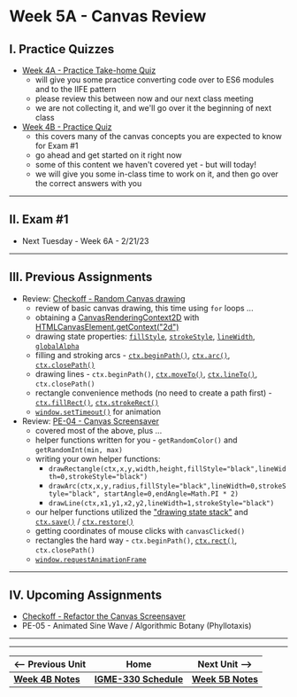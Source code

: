 # Week 5A - Canvas Review

## I. Practice Quizzes
- [Week 4A - Practice Take-home Quiz](../notes/week-4A-practice-quiz.md)
  - will give you some practice converting code over to ES6 modules and to the IIFE pattern
  - please review this between now and our next class meeting
  - we are not collecting it, and we'll go over it the beginning of next class
- [Week 4B - Practice Quiz](../notes/week-4B-practice-quiz.md)
  - this covers many of the canvas concepts you are expected to know for Exam #1
  - go ahead and get started on it right now
  - some of this content we haven't covered yet - but will today!
  - we will give you some in-class time to work on it, and then go over the correct answers with you 

<hr>

## II. Exam #1
- Next Tuesday - Week 6A - 2/21/23

<hr>

## III. Previous Assignments
- Review: [Checkoff - Random Canvas drawing](../notes/random-canvas-stuff.md)
  - review of basic canvas drawing, this time using `for` loops ...
  - obtaining a [CanvasRenderingContext2D](https://developer.mozilla.org/en-US/docs/Web/API/CanvasRenderingContext2D) with [HTMLCanvasElement.getContext("2d")](https://developer.mozilla.org/en-US/docs/Web/API/HTMLCanvasElement/getContext)
  - drawing state properties: [`fillStyle`](https://developer.mozilla.org/en-US/docs/Web/API/CanvasRenderingContext2D/fillStyle), [`strokeStyle`](https://developer.mozilla.org/en-US/docs/Web/API/CanvasRenderingContext2D/strokeStyle), [`lineWidth`](https://developer.mozilla.org/en-US/docs/Web/API/CanvasRenderingContext2D/lineWidth), [`globalAlpha`](https://developer.mozilla.org/en-US/docs/Web/API/CanvasRenderingContext2D/globalAlpha)
  - filling and stroking arcs - [`ctx.beginPath()`](https://developer.mozilla.org/en-US/docs/Web/API/CanvasRenderingContext2D/beginPath), [`ctx.arc()`](https://developer.mozilla.org/en-US/docs/Web/API/CanvasRenderingContext2D/arc), [`ctx.closePath()`](https://developer.mozilla.org/en-US/docs/Web/API/CanvasRenderingContext2D/closePath)
  - drawing lines - `ctx.beginPath()`, [`ctx.moveTo()`](https://developer.mozilla.org/en-US/docs/Web/API/CanvasRenderingContext2D/moveTo), [`ctx.lineTo()`](https://developer.mozilla.org/en-US/docs/Web/API/CanvasRenderingContext2D/lineTo), `ctx.closePath()`
  - rectangle convenience methods (no need to create a path first) - [`ctx.fillRect()`](https://developer.mozilla.org/en-US/docs/Web/API/CanvasRenderingContext2D/fillRect), [`ctx.strokeRect()`](https://developer.mozilla.org/en-US/docs/Web/API/CanvasRenderingContext2D/strokeRect)
  - [`window.setTimeout()`](https://developer.mozilla.org/en-US/docs/Web/API/setTimeout) for animation
- Review: [PE-04 - Canvas Screensaver](../pe/pe-04.md)
  - covered most of the above, plus ...
  - helper functions written for you - `getRandomColor()` and `getRandomInt(min, max)` 
  - writing your own helper functions:
    - `drawRectangle(ctx,x,y,width,height,fillStyle="black",lineWidth=0,strokeStyle="black")`
    - `drawArc(ctx,x,y,radius,fillStyle="black",lineWidth=0,strokeStyle="black", startAngle=0,endAngle=Math.PI * 2)`
    - `drawLine(ctx,x1,y1,x2,y2,lineWidth=1,strokeStyle="black")`
  - our helper functions utilized the  ["drawing state stack"](https://developer.mozilla.org/en-US/docs/Web/API/CanvasRenderingContext2D/save#the_drawing_state) and [`ctx.save()`](https://developer.mozilla.org/en-US/docs/Web/API/CanvasRenderingContext2D/save) / [`ctx.restore()`](https://developer.mozilla.org/en-US/docs/Web/API/CanvasRenderingContext2D/restore)
  - getting coordinates of mouse clicks with `canvasClicked()`
  - rectangles the hard way - `ctx.beginPath()`, [`ctx.rect()`](https://developer.mozilla.org/en-US/docs/Web/API/CanvasRenderingContext2D/rect), `ctx.closePath()`
  - [`window.requestAnimationFrame`](https://developer.mozilla.org/en-US/docs/Web/API/window/requestAnimationFrame)

<hr>

## IV. Upcoming Assignments
- [Checkoff - Refactor the Canvas Screensaver](../checkoffs/refactor-screensaver.md)
- PE-05 - Animated Sine Wave / Algorithmic Botany (Phyllotaxis)


<hr><hr>


| <-- Previous Unit | Home | Next Unit -->
| --- | --- | --- 
| [**Week 4B Notes**](04B.md)  |  [**IGME-330 Schedule**](../schedule.md) | [**Week 5B Notes**](05B.md)
